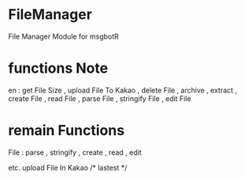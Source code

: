 # FileManager
File Manager Module for msgbotR


# functions Note
en : get File Size , upload File To Kakao , delete File , archive , extract , create File , read File , parse File , stringify File , edit File

# remain Functions

File : parse , stringify , create , read , edit

etc. upload File In Kakao /* lastest */